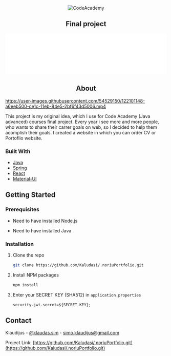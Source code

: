 <p align="center">
    <img src="https://codeacademy.lt/wp-content/themes/codeacademy/dist/images/codeacademy-black.svg" alt="CodeAcademy" />
    <h2 align="center">Final project</h2>
</p>

<img src="api/public/images/logo.png" alt="" />

<h2 align="center">About</h2>

https://user-images.githubusercontent.com/54529150/122101148-a6eeb500-ce1c-11eb-84e5-2bf6f43d5006.mp4


This project is my original idea, which I use for Code Academy (Java advanced) courses final project. 
Every year i see more and more people, who wants to share their carrer goals on web, so I decided to help them acomplish their goals. 
I created a website in which you can order CV or Portoflio website.

### Built With

* [Java](https://www.java.com/en/)
* [Spring](https://spring.io/)
* [React](https://reactjs.org/)
* [Material-UI](https://material-ui.com/)

## Getting Started

### Prerequisites

* Need to have installed Node.js

* Need to have installed Java

### Installation

1. Clone the repo
   ```sh
   git clone https://github.com/Kaludasi/.noriuPortfolio.git
   ```
2. Install NPM packages
   ```sh
   npm install
   ```
3. Enter your SECRET KEY (SHA512) in `application.properties`
   ```properties
   security.jwt.secret=${SECRET_KEY};
   ```

<!-- CONTACT -->
## Contact

Klaudijus - [@klaudas.sim](https://www.instagram.com/klaudas.sim/) - simo.klaudijus@gmail.com

Project Link: [https://github.com/Kaludasi/.noriuPortfolio.git](https://github.com/Kaludasi/.noriuPortfolio.git)

